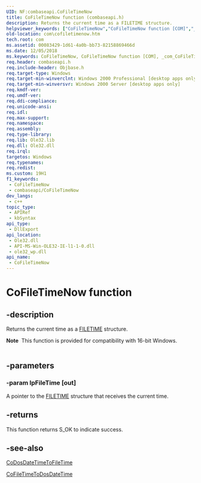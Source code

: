 ```yaml
---
UID: NF:combaseapi.CoFileTimeNow
title: CoFileTimeNow function (combaseapi.h)
description: Returns the current time as a FILETIME structure.
helpviewer_keywords: ["CoFileTimeNow","CoFileTimeNow function [COM]","_com_CoFileTimeNow","com.cofiletimenow","combaseapi/CoFileTimeNow"]
old-location: com\cofiletimenow.htm
tech.root: com
ms.assetid: 00083429-1d61-4a0b-bb73-82158869466d
ms.date: 12/05/2018
ms.keywords: CoFileTimeNow, CoFileTimeNow function [COM], _com_CoFileTimeNow, com.cofiletimenow, combaseapi/CoFileTimeNow
req.header: combaseapi.h
req.include-header: Objbase.h
req.target-type: Windows
req.target-min-winverclnt: Windows 2000 Professional [desktop apps only]
req.target-min-winversvr: Windows 2000 Server [desktop apps only]
req.kmdf-ver: 
req.umdf-ver: 
req.ddi-compliance: 
req.unicode-ansi: 
req.idl: 
req.max-support: 
req.namespace: 
req.assembly: 
req.type-library: 
req.lib: Ole32.lib
req.dll: Ole32.dll
req.irql: 
targetos: Windows
req.typenames: 
req.redist: 
ms.custom: 19H1
f1_keywords:
 - CoFileTimeNow
 - combaseapi/CoFileTimeNow
dev_langs:
 - c++
topic_type:
 - APIRef
 - kbSyntax
api_type:
 - DllExport
api_location:
 - Ole32.dll
 - API-MS-Win-OLE32-IE-l1-1-0.dll
 - ole32_wp.dll
api_name:
 - CoFileTimeNow
---
```


# CoFileTimeNow function


## -description

Returns the current time as a <a href="https://docs.microsoft.com/windows/desktop/api/minwinbase/ns-minwinbase-filetime">FILETIME</a> structure.
<div class="alert"><b>Note</b>  This function is provided for compatibility with 16-bit Windows.</div><div> </div>

## -parameters

### -param lpFileTime [out]

A pointer to the <a href="https://docs.microsoft.com/windows/desktop/api/minwinbase/ns-minwinbase-filetime">FILETIME</a> structure that receives the current time.

## -returns

This function returns S_OK to indicate success.

## -see-also

<a href="https://docs.microsoft.com/windows/desktop/api/objbase/nf-objbase-codosdatetimetofiletime">CoDosDateTimeToFileTime</a>



<a href="https://docs.microsoft.com/windows/desktop/api/objbase/nf-objbase-cofiletimetodosdatetime">CoFileTimeToDosDateTime</a>

